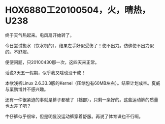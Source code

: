 # HOX6880工20100504，火，晴热，U238

终于天气热起来。电风扇开始转了。

今日尝试搬水（饮水机的），结果左手好似受伤了！使不出力。仿佛使不出力似的。不舒服。

便便问题，只20100430那一次，这四天来正常。

话说3天五一假期，似乎我又啥也没干成！

本欲浅析Linux 2.6.33.3版的Kernel（压缩包有60MB左右）。结果计划成空。夏威与栗鹏博并不感兴趣。

还有一件很紧迫的事就是裤子都破了（裆部），只剩一条好的。这些运动裤的质量也太差了吧？

牛仔裤似乎很牢，但是明显没运动裤穿着舒服。再说了体育课也不行啊。
